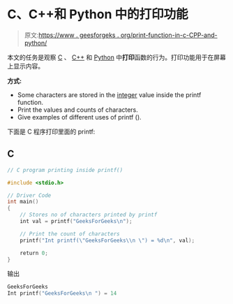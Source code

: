 # C、C++和 Python 中的打印功能

> 原文:[https://www . geesforgeks . org/print-function-in-c-CPP-and-python/](https://www.geeksforgeeks.org/print-function-in-c-cpp-and-python/)

本文的任务是观察 [C](https://www.geeksforgeeks.org/c-programming-language/) 、 [C++](https://www.geeksforgeeks.org/c-plus-plus/) 和 [Python](https://www.geeksforgeeks.org/python-programming-language/) 中**打印**函数的行为。打印功能用于在屏幕上显示内容。

**方式:**

*   Some characters are stored in the [integer](https://www.geeksforgeeks.org/c-data-types/) value inside the printf function.
*   Print the values and counts of characters.
*   Give examples of different uses of printf ().

下面是 C 程序打印里面的 printf:

## C

```cpp
// C program printing inside printf()

#include <stdio.h>

// Driver Code
int main()
{
    // Stores no of characters printed by printf
    int val = printf("GeeksForGeeks\n");

    // Print the count of characters
    printf("Int printf(\"GeeksForGeeks\\n \") = %d\n", val);

    return 0;
}
```

输出

```cpp
GeeksForGeeks
Int printf("GeeksForGeeks\n ") = 14
```